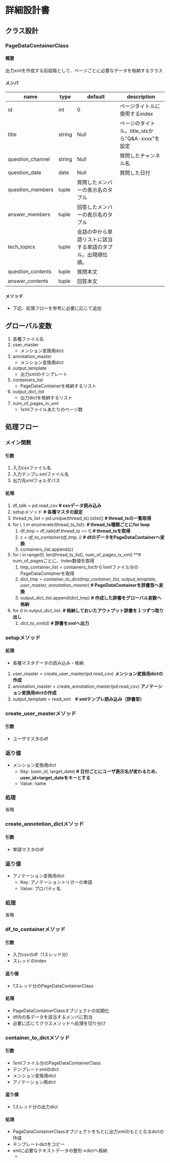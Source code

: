 # 詳細設計書
## クラス設計
### PageDataContainerClass
#### 概要
出力xmlを作成する前段階として、ページごとに必要なデータを格納するクラス

#### メンバ
|name|type|default|description|
|----|----|-------|-----------|
|id|int|0|ページタイトルに使用するindex|
|title|string|Null|ページのタイトル。title_idxから"Q&A-xxxx"を設定|
|question_channel|string|Null|質問したチャンネル名|
|question_date|date|Null|質問した日付|
|question_members|tuple|質問したメンバーの表示名のタプル|
|answer_members|tuple|回答したメンバーの表示名のタプル|
|tech_topics|tuple|会話の中から単語リストに該当する単語のタプル。出現順位順。|
|question_contents|tuple|質問本文|
|answer_contents|tuple|回答本文|

#### メソッド
- 下記、処理フローを参考に必要に応じて追加

## グローバル変数
1. 各種ファイル名
1. user_master
    - メンション変換用dict
1. annotation_master
    - メンション変換用dict
1. output_template
    - 出力xmlのテンプレート
1. containers_list
    - PageDataContainerを格納するリスト
1. output_dict_list
    - 出力dictを格納するリスト
1. num_of_pages_in_xml
    - 1xmlファイルあたりのページ数

## 処理フロー
### メイン関数
#### 引数
1. 入力csvファイル名
2. 入力テンプレxmlファイル名
3. 出力先xmlフォルダパス

#### 処理
1. df_talk = pd.read_csv **# csvデータ読み込み**
1. setupメソッド **# 各種マスタの設定**
1. thread_ts_list = pd.unique(thread_ts).tolist() **# thread_tsの一覧取得**
1. for i, t in enumerate(thread_ts_list): **# thread_ts種類ごとにfor loop**
    1. df_tmp = df_talk[df.thread_ts == t] **# thread_tsを取得**
    1. c = *df_to_container(df_tmp, i)* **# dfのデータをPageDataContainerへ変換**
    1. containers_list.append(c)
1. for i in range(0, len(thread_ts_list), num_of_pages_ix_xml) **# num_of_pagesごとに、index数値を取得
    1. tmp_container_list = containers_listから1xmlファイル分のPageDataContainerを取得
    1. dict_tmp = *container_to_dict(tmp_container_list, output_template, user_master, annotation_master)* **# PageDataContainerを辞書型へ変換**
    1. output_dict_list.append(dict_tmp) **# 作成した辞書をグローバル変数へ格納**
1. for d in output_dict_list: **# 格納しておいたアウトプット辞書を１つずつ取り出し**
    1. *dict_to_xml(d)* **# 辞書をxmlへ出力**

### setupメソッド
#### 処理
- 各種マスタデータの読み込み・格納

1. user_master = create_user_master(pd.read_csv) **メンション変換用dictの作成**
1. annotation_master = create_annotation_master(pd.read_csv) **アノテーション変換用dictの作成**
1. output_template = read_xml　**# xmlテンプレ読み込み（辞書型）**


### create_user_masterメソッド
#### 引数
- ユーザマスタのdf
### 返り値
- メンション変換用dict
  - Key: (user_id, target_date) **# 日付ごとにユーザ表示名が変わるため、user_id+target_dateをキーとする**
  - Value: name
### 処理
省略

### create_annotetion_dictメソッド
#### 引数
- 単語マスタのdf
### 返り値
- アノテーション変換用dict
  - Key: アノテーショントリガーの単語
  - Value: プロパティ名
### 処理
省略

### df_to_containerメソッド
#### 引数
- 入力csvのdf（1スレッド分）
- スレッドのindex
#### 返り値
- 1スレッド分のPageDataContainerClass
#### 処理
- PageDataContainerClassオブジェクトの初期化
- df内の各データを該当するメンバに割当
- 必要に応じてクラスメソッドへ処理を切り分け

### container_to_dictメソッド
#### 引数
- 1xmlファイル分のPageDataContainerClass
- テンプレートxmlのdict
- メンション変換用dict
- アノテーション用dict
#### 返り値
- 1スレッド分の出力dict
#### 処理
- PageDataContainerClassオブジェクトをもとに出力xmlのもととなるdictの作成
- テンプレートdictをコピー
- xmlに必要なテキストデータの整形→dictへ格納
    - <title> : titleメンバ
    - <text>
        - Infoboxの記述
        - メンションのuser_id変換
        - アノテーション
- Key名について、要調査事項を参照

### dict_to_xmlメソッド
#### 引数
- xml出力用dict
#### 処理
- dictオブジェクトをxml形式のテキストに変換
- テキストファイルの出力

## 要調査事項
- dict -> xmlとする場合、並列する同一タグをどう扱うのか？
  - <page></page>タグが1つのxmlファイルに複数回、同じ階層に現れる
  - しかし、辞書型を使うと'page'キーは１つしか使えない
  - 対処方法を検討する必要あり
    - 仮に['page1'], ['page2']とおいておいて、テキスト出力後に修正…？

## 検討項目
- df -> ContainerClass -> dict を1つのfor loopでやらずとも、それぞれでfor loopを回しても良い
  - その方が、中間データのContainerClassをグローバル変数として保持できる
- 初期化等は初期化メソッドにまとめても良さそう
